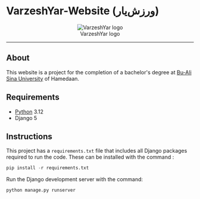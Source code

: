 # VarzeshYar-Website (ورزش‌یار)
<p align="center">
  <img src="https://github.com/mehrnaz-jiryaie/VarzeshYar-Website/assets/160396302/e7314c2f-2201-4084-a7a8-5a469697e79d" alt="VarzeshYar logo">
  <br>
  VarzeshYar logo
</p>

---
## About
This website is a project for the completion of a bachelor's degree at [Bu-Ali Sina University](https://basu.ac.ir/en/) of Hamedaan.
## Requirements
- [Python](https://www.python.org/downloads/) 3.12
- Django 5
## Instructions
This project has a ```requirements.txt``` file that includes all Django packages required to run the code. These can be installed with the command :
``` python 
pip install -r requirements.txt
```
Run the Django development server with the command:
```python
python manage.py runserver
```

